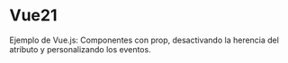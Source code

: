 # Vue21
Ejemplo de Vue.js: Componentes con prop, desactivando la herencia del atributo y personalizando los eventos.
